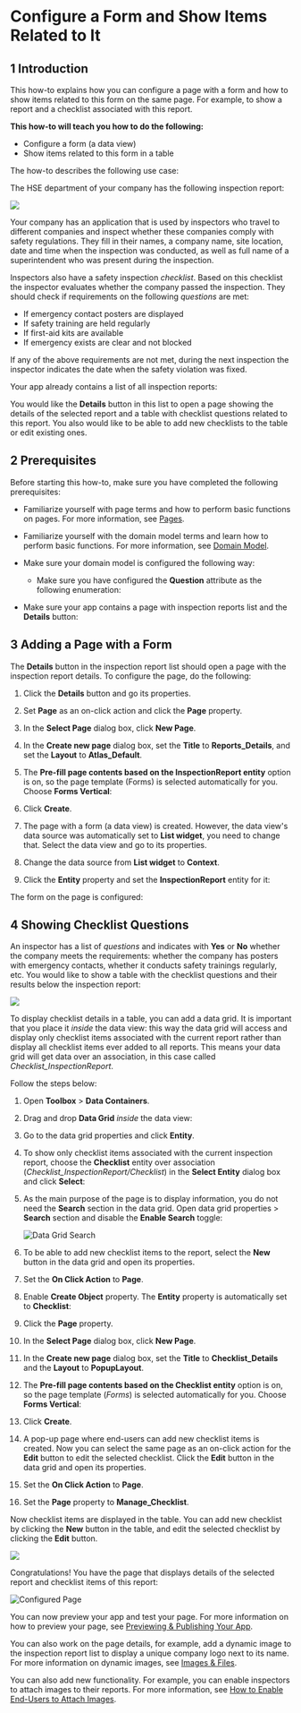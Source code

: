 # Configure a Form and Show Items Related to It

## 1 Introduction 

This how-to explains how you can configure a page with a form and how to show items related to this form on the same page. For example, to show a report and a checklist associated with this report. 

**This how-to will teach you how to do the following:**

* Configure a form (a data view)
* Show items related to this form in a table 

The how-to describes the following use case: 

The HSE department of your company has the following inspection report:

![](attachments/pages-how-to-configure-form/report-example.png)

Your company has an application that is used by inspectors who travel to different companies and inspect whether these companies comply with safety regulations. They fill in their names, a company name, site location, date and time when the inspection was conducted, as well as full name of a superintendent who was present during the inspection. 

Inspectors also have a safety inspection *checklist*. Based on this checklist the inspector evaluates whether the company passed the inspection. They should check if requirements on the following *questions* are met:

* If emergency contact posters are displayed
* If safety training are held regularly
* If first-aid kits are available 
* If emergency exists are clear and not blocked

If any of the above requirements are not met, during the next inspection the inspector indicates the date when the safety violation was fixed. 

Your app already contains a list of all inspection reports:



You would like the **Details** button in this list to open a page showing the details of the selected report and a table with checklist questions related to this report. You also would like to be able to add new checklists to the table or edit existing ones. 

## 2 Prerequisites

Before starting this how-to, make sure you have completed the following prerequisites:

* Familiarize yourself with page terms and how to perform basic functions on pages. For more information, see [Pages](/studio/page-editor). 

* Familiarize yourself with the domain model terms and learn how to perform basic functions. For more information, see [Domain Model](/studio/domain-models).

* Make sure your domain model is configured the following way:

    

    * Make sure you have configured the **Question** attribute as the following enumeration:

		

* Make sure your app contains a page with inspection reports list and the **Details** button:

    

## 3 Adding a Page with a Form

The **Details** button in the inspection report list should open a page with the inspection report details. To configure the page, do the following:

1. Click the **Details** button and go its properties.

2. Set **Page** as an on-click action and click the **Page** property.

	

3.  In the **Select Page** dialog box, click **New Page**.

1.  In the **Create new page** dialog box, set the **Title** to **Reports_Details**, and set the **Layout** to **Atlas_Default**. 

2.  The **Pre-fill page contents based on the InspectionReport entity** option is on, so the page template (Forms) is selected automatically for you. Choose **Forms Vertical**:

	

3. Click **Create**.
	
3. The page with a form (a data view) is created. However, the data view's data source was automatically set to **List widget**, you need to change that. Select the data view and go to its properties.

1. Change the data source from **List widget** to **Context**.

2. Click the **Entity** property and set the **InspectionReport** entity for it:

       

The form on the page is configured: 


## 4 Showing Checklist Questions

An inspector has a list of *questions* and indicates with **Yes** or **No** whether the company meets the requirements: whether the company has posters with emergency contacts, whether it conducts safety trainings regularly, etc. You would like to show a table with the checklist questions and their results below the inspection report: 



![](attachments/pages-how-to-configure-form/inspection-report-example.png)



To display checklist details in a table, you can add a data grid. It is important that you place it *inside* the data view: this way the data grid will access and display only checklist items associated with the current report rather than display all checklist items ever added to all reports. This means your data grid will get data over an association, in this case called *Checklist_InspectionReport*.

Follow the steps below:

1. Open **Toolbox** > **Data Containers**.

2. Drag and drop **Data Grid** *inside* the data view:

    

3. Go to the data grid properties and click **Entity**.  

4. To show only checklist items associated with the current inspection report, choose the **Checklist** entity over association (*Checklist_InspectionReport/Checklist*) in the **Select Entity** dialog box and click **Select**:

    

5. As the main purpose of the page is to display information, you do not need the **Search** section in the data grid. Open data grid properties > **Search** section and disable the **Enable Search** toggle:

    ![Data Grid Search](attachments/pages-how-to-configure-form/data-grid-search.png)

6. To be able to add new checklist items to the report, select the **New** button in the data grid and open its properties.

7. Set the **On Click Action** to **Page**. 

8. Enable **Create Object** property. The **Entity** property is automatically set to **Checklist**:

    

9. Click the **Page** property.

10. In the **Select Page** dialog box, click **New Page**.

11. In the **Create new page** dialog box, set the **Title** to **Checklist_Details** and the **Layout** to **PopupLayout**. 

12. The **Pre-fill page contents based on the Checklist entity** option is on, so the page template (*Forms*) is selected automatically for you. Choose **Forms Vertical**: 
	
	

13. Click **Create**.

14. A pop-up page where end-users can add new checklist items is created. Now you can select the same page as an on-click action for the **Edit** button to edit the selected checklist. Click the **Edit** button in the data grid and open its properties.

15. Set the **On Click Action** to **Page**.

16. Set the **Page** property to **Manage_Checklist**.

      

Now checklist items are displayed in the table. You can add new checklist by clicking the **New** button in the table, and edit the selected checklist by clicking the **Edit** button.



![](attachments/pages-how-to-configure-form/data-grid-configured.png)



Congratulations! You have the page that displays details of the selected report and checklist items of this report:



![Configured Page](attachments/pages-how-to-configure-form/configured-page.png)



You can now preview your app and test your page. For more information on how to preview your page, see [Previewing & Publishing Your App](/studio/publishing-app).

You can also work on the page details, for example, add a dynamic image to the inspection report list to display a unique company logo next to its name. For more information on dynamic images, see [Images & Files](/studio/page-editor-widgets-images-and-files). 

You can also add new functionality. For example, you can enable inspectors to attach images to their reports. For more information, see [How to Enable End-Users to Attach Images](pages-how-to-attach-images).